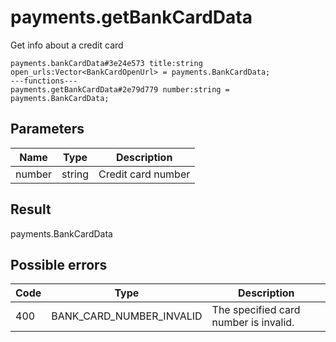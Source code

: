 # payments.getBankCardData
Get info about a credit card

```
payments.bankCardData#3e24e573 title:string open_urls:Vector<BankCardOpenUrl> = payments.BankCardData;
---functions---
payments.getBankCardData#2e79d779 number:string = payments.BankCardData;
```

## Parameters
| Name | Type | Description |
| ---- | :----: | ----------- |
| number | string | Credit card number |


## Result
payments.BankCardData

## Possible errors
| Code | Type | Description |
| ---- | :----: | ----------- |
| 400 | BANK_CARD_NUMBER_INVALID | The specified card number is invalid. |

